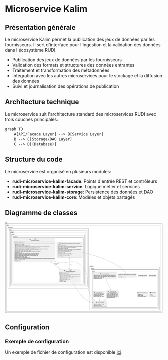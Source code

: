 # Microservice Kalim

## Présentation générale

Le microservice Kalim permet la publication des jeux de données par les fournisseurs. Il sert d'interface pour l'ingestion et la validation des données dans l'écosystème RUDI.


- Publication des jeux de données par les fournisseurs
- Validation des formats et structures des données entrantes
- Traitement et transformation des métadonnées
- Intégration avec les autres microservices pour le stockage et la diffusion des données
- Suivi et journalisation des opérations de publication

## Architecture technique

Le microservice suit l'architecture standard des microservices RUDI avec trois couches principales:

```mermaid
graph TD
    A[API/Facade Layer] --> B[Service Layer]
    B --> C[Storage/DAO Layer]
    C --> D[(Database)]
```

## Structure du code

Le microservice est organisé en plusieurs modules:

- **rudi-microservice-kalim-facade**: Points d'entrée REST et contrôleurs
- **rudi-microservice-kalim-service**: Logique métier et services
- **rudi-microservice-kalim-storage**: Persistence des données et DAO
- **rudi-microservice-kalim-core**: Modèles et objets partagés

## Diagramme de classes
![Diagramme de classes](../../../rudi-microservice/rudi-microservice-kalim/readme/rudi-microservice-kalim-storage-entities.png)

## Configuration

### Exemple de configuration

Un exemple de fichier de configuration est disponible [ici](../../../rudi-microservice/rudi-microservice-kalim/rudi-microservice-kalim-facade/src/main/resources/kalim-exemple.properties).
